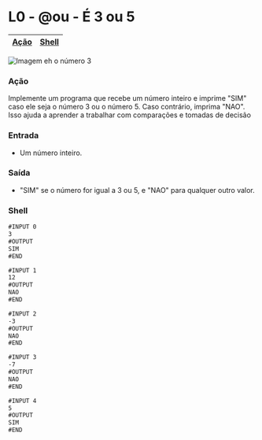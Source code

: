 # L0 - @ou - É 3 ou 5

[Ação](#ação) | [Shell](#shell) 
-- | -- 

![Imagem eh o número 3](cover.jpg)

### Ação

Implemente um programa que recebe um número inteiro e imprime "SIM" caso ele seja o número 3 ou o número 5. Caso contrário, imprima "NAO". Isso ajuda a aprender a trabalhar com comparações e tomadas de decisão

### Entrada

- Um número inteiro.

### Saída

- "SIM" se o número for igual a 3 ou 5, e "NAO" para qualquer outro valor.

### Shell

```txt
#INPUT 0
3
#OUTPUT
SIM
#END

#INPUT 1
12
#OUTPUT
NAO
#END

#INPUT 2
-3
#OUTPUT
NAO
#END

#INPUT 3
-7
#OUTPUT
NAO
#END

#INPUT 4
5
#OUTPUT
SIM
#END
```
